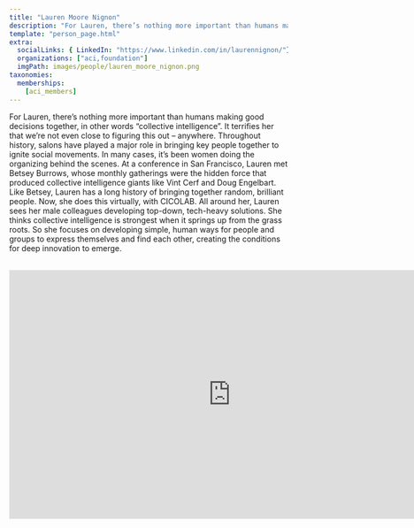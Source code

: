 ```yaml
---
title: "Lauren Moore Nignon"
description: "For Lauren, there’s nothing more important than humans making good decisions together."
template: "person_page.html"
extra:
  socialLinks: { LinkedIn: "https://www.linkedin.com/in/laurennignon/"}
  organizations: ["aci,foundation"]
  imgPath: images/people/lauren_moore_nignon.png
taxonomies:
  memberships:
    [aci_members]
---
```


For Lauren, there’s nothing more important than humans making good decisions together, in other words “collective intelligence”. It terrifies her that we’re not even close to figuring this out – anywhere. Throughout history, salons have played a major role in bringing key people together to ignite social movements. In many cases, it’s been women doing the organizing behind the scenes. At a conference in San Francisco, Lauren met Betsey Burrows, whose monthly gatherings were the hidden force that produced collective intelligence giants like Vint Cerf and Doug Engelbart. Like Betsey, Lauren has a long history of bringing together random, brilliant people. Now, she does this virtually, with CICOLAB. All around her, Lauren sees her male colleagues developing top-down, tech-heavy solutions. She thinks collective intelligence is strongest when it springs up from the grass roots. So she focuses on developing simple, human ways for people and groups to express themselves and find each other, creating the conditions for deep innovation to emerge.

<BR>
<div class="aspect-w-16 aspect-h-9">
<iframe src="https://player.vimeo.com/video/436772232" width="800" height="450" frameborder="0" allow="autoplay; fullscreen" allowfullscreen></iframe>
<div>
<BR>
